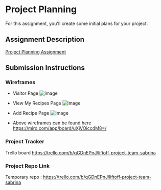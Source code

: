 # Project Planning
For this assignment, you'll create some initial plans for your project.

## Assignment Description
[Project Planning Assignment](https://education.launchcode.org/liftoff/modules/assignments/project-planning)

## Submission Instructions

### Wireframes
* Visitor Page
![image](https://user-images.githubusercontent.com/29379573/184278161-bcfda21c-e825-45c2-a406-990f3b3ee576.png)

* View My Recipes Page
![image](https://user-images.githubusercontent.com/29379573/184277985-2224fcaf-a797-43d2-b3d5-030cd8eceedf.png)

* Add Recipe Page
![image](https://user-images.githubusercontent.com/29379573/184277767-8eccf852-f036-4f16-bcd2-cdfb60352c75.png)

* Above wireframes can be found here https://miro.com/app/board/uXjVOiccdM8=/


### Project Tracker

Trello board https://trello.com/b/qGDnEPnJ/liftoff-project-team-sabrina

### Project Repo Link

Temporary repo : https://trello.com/b/qGDnEPnJ/liftoff-project-team-sabrina
